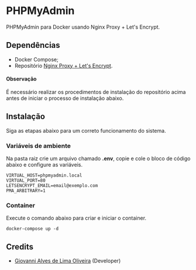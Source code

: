 # PHPMyAdmin

PHPMyAdmin para Docker usando Nginx Proxy + Let's Encrypt.

## Dependências

* Docker Compose;
* Repositório [Nginx Proxy + Let's Encrypt](https://github.com/giovannialo/nginx-proxy-letsencrypt).

#### Observação

É necessário realizar os procedimentos de instalação do repositório acima antes de iniciar o processo de instalação
abaixo.

## Instalação

Siga as etapas abaixo para um correto funcionamento do sistema.

### Variáveis de ambiente

Na pasta raiz crie um arquivo chamado **.env**, copie e cole o bloco de código abaixo e configure as variáveis.

```dotenv
VIRTUAL_HOST=phpmyadmin.local
VIRTUAL_PORT=80
LETSENCRYPT_EMAIL=email@exemplo.com
PMA_ARBITRARY=1
```

### Container

Execute o comando abaixo para criar e iniciar o container.

```docker
docker-compose up -d
```

## Credits

* [Giovanni Alves de Lima Oliveira](https://github.com/giovannialo) (Developer)
